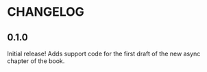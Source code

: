 # CHANGELOG

## 0.1.0

Initial release! Adds support code for the first draft of the new async chapter of the book.